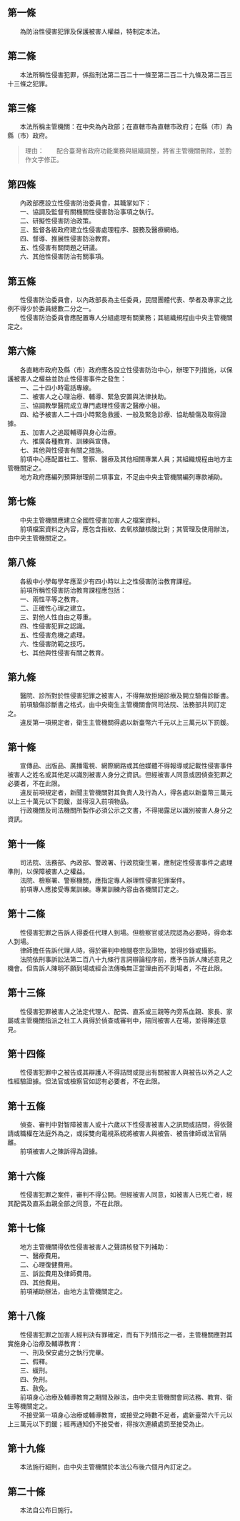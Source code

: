 第一條 
-------
　　為防治性侵害犯罪及保護被害人權益，特制定本法。  


第二條 
-------
　　本法所稱性侵害犯罪，係指刑法第二百二十一條至第二百二十九條及第二百三十三條之犯罪。  


第三條 
-------
　　本法所稱主管機關：在中央為內政部；在直轄市為直轄市政府；在縣（市）為縣（市）政府。  
> 理由：　　配合臺灣省政府功能業務與組織調整，將省主管機關刪除，並酌作文字修正。



第四條 
-------
　　內政部應設立性侵害防治委員會，其職掌如下：  
　　一、協調及監督有關機關性侵害防治事項之執行。  
　　二、研擬性侵害防治政策。  
　　三、監督各級政府建立性侵害處理程序、服務及醫療網絡。  
　　四、督導、推展性侵害防治教育。  
　　五、性侵害有關問題之研議。  
　　六、其他性侵害防治有關事項。  


第五條 
-------
　　性侵害防治委員會，以內政部長為主任委員，民間團體代表、學者及專家之比例不得少於委員總數二分之一。  
　　性侵害防治委員會應配置專人分組處理有關業務；其組織規程由中央主管機關定之。  


第六條 
-------
　　各直轄市政府及縣（市）政府應各設立性侵害防治中心，辦理下列措施，以保護被害人之權益並防止性侵害事件之發生：  
　　一、二十四小時電話專線。  
　　二、被害人之心理治療、輔導、緊急安置與法律扶助。  
　　三、協調教學醫院成立專門處理性侵害之醫療小組。  
　　四、給予被害人二十四小時緊急救援、一般及緊急診療、協助驗傷及取得證據。  
　　五、加害人之追蹤輔導與身心治療。  
　　六、推廣各種教育、訓練與宣傳。  
　　七、其他與性侵害有關之措施。  
　　前項中心應配置社工、警察、醫療及其他相關專業人員；其組織規程由地方主管機關定之。  
　　地方政府應編列預算辦理前二項事宜，不足由中央主管機關編列專款補助。  


第七條 
-------
　　中央主管機關應建立全國性侵害加害人之檔案資料。  
　　前項檔案資料之內容，應包含指紋、去氧核醣核酸比對；其管理及使用辦法，由中央主管機關定之。  


第八條 
-------
　　各級中小學每學年應至少有四小時以上之性侵害防治教育課程。  
　　前項所稱性侵害防治教育課程應包括：  
　　一、兩性平等之教育。  
　　二、正確性心理之建立。  
　　三、對他人性自由之尊重。  
　　四、性侵害犯罪之認識。  
　　五、性侵害危機之處理。  
　　六、性侵害防範之技巧。  
　　七、其他與性侵害有關之教育。  


第九條 
-------
　　醫院、診所對於性侵害犯罪之被害人，不得無故拒絕診療及開立驗傷診斷書。  
　　前項驗傷診斷書之格式，由中央衛生主管機關會同司法院、法務部共同訂定之。  
　　違反第一項規定者，衛生主管機關得處以新臺幣六千元以上三萬元以下罰鍰。  


第十條 
-------
　　宣傳品、出版品、廣播電視、網際網路或其他媒體不得報導或記載性侵害事件被害人之姓名或其他足以識別被害人身分之資訊。但經被害人同意或因偵查犯罪之必要者，不在此限。  
　　違反前項規定者，新聞主管機關對其負責人及行為人，得各處以新臺幣三萬元以上三十萬元以下罰鍰，並得沒入前項物品。  
　　行政機關及司法機關所製作必須公示之文書，不得揭露足以識別被害人身分之資訊。  


第十一條 
---------
　　司法院、法務部、內政部、警政署、行政院衛生署，應制定性侵害事件之處理準則，以保障被害人之權益。  
　　法院、檢察署、警察機關，應指定專人辦理性侵害犯罪案件。  
　　前項專人應接受專業訓練。專業訓練內容由各機關訂定之。  


第十二條 
---------
　　性侵害犯罪之告訴人得委任代理人到場。但檢察官或法院認為必要時，得命本人到場。  
　　律師擔任告訴代理人時，得於審判中檢閱卷宗及證物，並得抄錄或攝影。  
　　法院依刑事訴訟法第二百八十九條行言詞辯論程序前，應予告訴人陳述意見之機會。但告訴人陳明不願到場或經合法傳喚無正當理由而不到場者，不在此限。  


第十三條 
---------
　　性侵害犯罪被害人之法定代理人、配偶、直系或三親等內旁系血親、家長、家屬或主管機關指派之社工人員得於偵查或審判中，陪同被害人在場，並得陳述意見。  


第十四條 
---------
　　性侵害犯罪中之被告或其辯護人不得詰問或提出有關被害人與被告以外之人之性經驗證據。但法官或檢察官如認有必要者，不在此限。  


第十五條 
---------
　　偵查、審判中對智障被害人或十六歲以下性侵害被害人之訊問或詰問，得依聲請或職權在法庭外為之，或採雙向電視系統將被害人與被告、被告律師或法官隔離。  
　　前項被害人之陳訴得為證據。  


第十六條 
---------
　　性侵害犯罪之案件，審判不得公開。但經被害人同意，如被害人已死亡者，經其配偶及直系血親全部之同意，不在此限。  


第十七條 
---------
　　地方主管機關得依性侵害被害人之聲請核發下列補助：  
　　一、醫療費用。  
　　二、心理復健費用。  
　　三、訴訟費用及律師費用。  
　　四、其他費用。  
　　前項補助辦法，由地方主管機關定之。  


第十八條 
---------
　　性侵害犯罪之加害人經判決有罪確定，而有下列情形之一者，主管機關應對其實施身心治療及輔導教育：  
　　一、刑及保安處分之執行完畢。  
　　二、假釋。  
　　三、緩刑。  
　　四、免刑。  
　　五、赦免。  
　　前項身心治療及輔導教育之期間及辦法，由中央主管機關會同法務、教育、衛生等機關定之。  
　　不接受第一項身心治療或輔導教育，或接受之時數不足者，處新臺幣六千元以上三萬元以下罰鍰；經再通知仍不接受者，得按次連續處罰至接受為止。  


第十九條 
---------
　　本法施行細則，由中央主管機關於本法公布後六個月內訂定之。  


第二十條 
---------
　　本法自公布日施行。